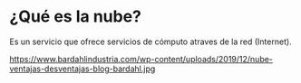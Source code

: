 # ¿Qué es la nube?

Es un servicio que ofrece servicios de cómputo atraves de la red (Internet).

<img>https://www.bardahlindustria.com/wp-content/uploads/2019/12/nube-ventajas-desventajas-blog-bardahl.jpg</img>
